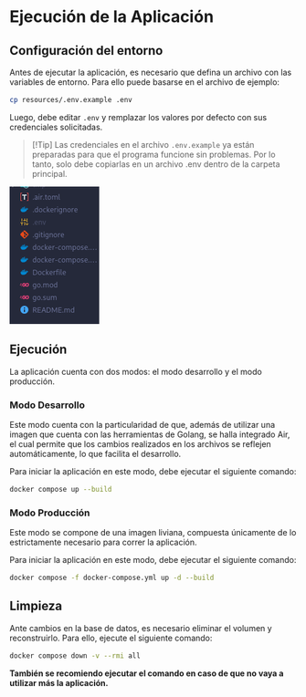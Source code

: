 # Ejecución de la Aplicación

## Configuración del entorno

Antes de ejecutar la aplicación, es necesario que defina un archivo con las variables de entorno. Para ello puede basarse en el archivo de ejemplo:

```bash
cp resources/.env.example .env
```

Luego, debe editar `.env` y remplazar los valores por defecto con sus credenciales solicitadas.

> [!Tip] Las credenciales en el archivo `.env.example` ya están preparadas para que el programa funcione sin problemas. Por lo tanto, solo debe copiarlas en un archivo .env dentro de la carpeta principal.

![Ubicación de .env](images/env.png)

## Ejecución

La aplicación cuenta con dos modos: el modo desarrollo y el modo producción.

### Modo Desarrollo

Este modo cuenta con la particularidad de que, además de utilizar una imagen que cuenta con las herramientas de Golang, se halla integrado Air, el cual permite que los cambios realizados en los archivos se reflejen automáticamente, lo que facilita el desarrollo.

Para iniciar la aplicación en este modo, debe ejecutar el siguiente comando:

```bash
docker compose up --build
```

### Modo Producción

Este modo se compone de una imagen liviana, compuesta únicamente de lo estrictamente necesario para correr la aplicación.

Para iniciar la aplicación en este modo, debe ejecutar el siguiente comando:

```bash
docker compose -f docker-compose.yml up -d --build
```

## Limpieza

Ante cambios en la base de datos, es necesario eliminar el volumen y reconstruirlo. Para ello, ejecute el siguiente comando:

```sh
docker compose down -v --rmi all
```

**También se recomiendo ejecutar el comando en caso de que no vaya a utilizar más la aplicación.**
